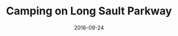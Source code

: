 ---
title: Camping on Long Sault Parkway
description: A picturesque series of campgrounds on the St. Lawrence River.
permalink: /posts/camping-on-long-sault-parkway/
date: 2016-09-24
tagz:
 - eastern ontario
 - things to do
---
